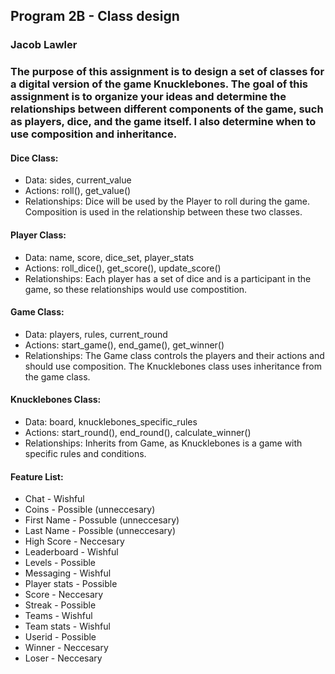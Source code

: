 ## Program 2B - Class design

### Jacob Lawler

### The purpose of this assignment is to design a set of classes for a digital version of the game Knucklebones. The goal of this assignment is to organize your ideas and determine the relationships between different components of the game, such as players, dice, and the game itself. I also determine when to use composition and inheritance.

#### Dice Class:

* Data: sides, current_value
* Actions: roll(), get_value()
* Relationships: Dice will be used by the Player to roll during the game. Composition is used in the relationship between these two classes.

#### Player Class:

* Data: name, score, dice_set, player_stats
* Actions: roll_dice(), get_score(), update_score()
* Relationships: Each player has a set of dice and is a participant in the game, so these relationships would use compostition.

#### Game Class:

* Data: players, rules, current_round
* Actions: start_game(), end_game(), get_winner()
* Relationships: The Game class controls the players and their actions and should use composition. The Knucklebones class uses inheritance from the game class.

#### Knucklebones Class:

* Data: board, knucklebones_specific_rules
* Actions: start_round(), end_round(), calculate_winner()
* Relationships: Inherits from Game, as Knucklebones is a game with specific rules and conditions.

#### Feature List:
* Chat - Wishful
* Coins - Possible (unneccesary)
* First Name - Possuble (unneccesary)
* Last Name - Possible (unneccesary)
* High Score - Neccesary
* Leaderboard - Wishful
* Levels - Possible
* Messaging - Wishful
* Player stats - Possible
* Score - Neccesary
* Streak - Possible
* Teams - Wishful
* Team stats - Wishful
* Userid - Possible
* Winner - Neccesary
* Loser - Neccesary
